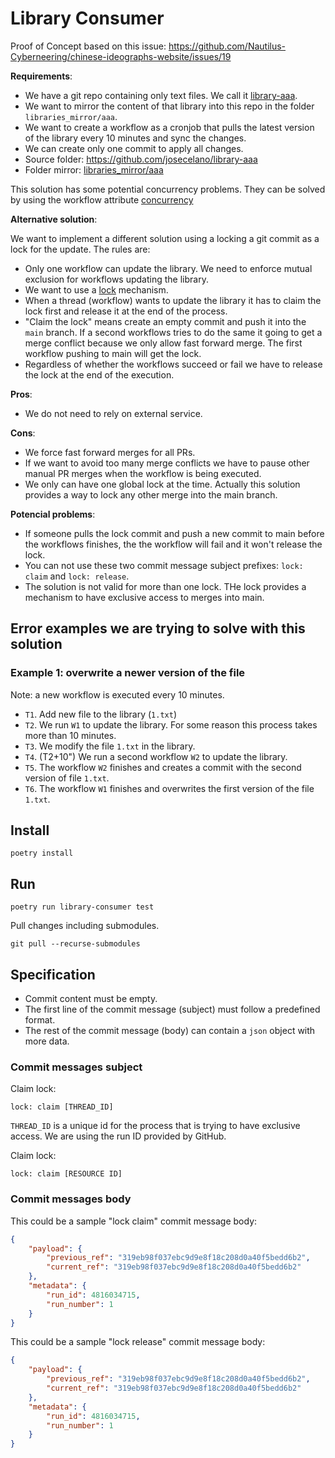 # Library Consumer

Proof of Concept based on this issue: <https://github.com/Nautilus-Cyberneering/chinese-ideographs-website/issues/19>

**Requirements**:

- We have a git repo containing only text files. We call it [library-aaa](https://github.com/josecelano/library-aaa).
- We want to mirror the content of that library into this repo in the folder `libraries_mirror/aaa`.
- We want to create a workflow as a cronjob that pulls the latest version of the library every 10 minutes and sync the changes.
- We can create only one commit to apply all changes.
- Source folder: <https://github.com/josecelano/library-aaa>
- Folder mirror: [libraries_mirror/aaa](./libraries_mirror/aaa)

This solution has some potential concurrency problems. They can be solved by using the workflow attribute [concurrency](https://docs.github.com/en/actions/learn-github-actions/workflow-syntax-for-github-actions#concurrency)

**Alternative solution**:

We want to implement a different solution using a locking a git commit as a lock for the update. The rules are:

- Only one workflow can update the library. We need to enforce mutual exclusion for workflows updating the library.
- We want to use a [lock](https://en.wikipedia.org/wiki/Lock_(computer_science)) mechanism.
- When a thread (workflow) wants to update the library it has to claim the lock first and release it at the end of the process.
- "Claim the lock" means create an empty commit and push it into the `main` branch. If a second workflows tries to do the same it going to get a merge conflict because we only allow fast forward merge. The first workflow pushing to main will get the lock.
- Regardless of whether the workflows succeed or fail we have to release the lock at the end of the execution.

**Pros**:

- We do not need to rely on external service.

**Cons**:

- We force fast forward merges for all PRs.
- If we want to avoid too many merge conflicts we have to pause other manual PR merges when the workflow is being executed.
- We only can have one global lock at the time. Actually this solution provides a way to lock any other merge into the main branch.

**Potencial problems**:

- If someone pulls the lock commit and push a new commit to main before the workflows finishes, the the workflow will fail and it won't release the lock.
- You can not use these two commit message subject prefixes: `lock: claim` and `lock: release`.
- The solution is not valid for more than one lock. THe lock provides a mechanism to have exclusive access to merges into main.

## Error examples we are trying to solve with this solution

### Example 1: overwrite a newer version of the file

Note: a new workflow is executed every 10 minutes.

- `T1`. Add new file to the library (`1.txt`)
- `T2`. We run `W1` to update the library. For some reason this process takes more than 10 minutes.
- `T3`. We modify the file `1.txt` in the library.
- `T4`. (T2+10") We run a second workflow `W2` to update the library.
- `T5`. The workflow `W2` finishes and creates a commit with the second version of file `1.txt`.
- `T6`. The workflow `W1` finishes and overwrites the first version of the file `1.txt`.

## Install

```shell
poetry install
```

## Run

```shell
poetry run library-consumer test
```

Pull changes including submodules.

```shell
git pull --recurse-submodules
```

## Specification

- Commit content must be empty.
- The first line of the commit message (subject) must follow a predefined format.
- The rest of the commit message (body) can contain a `json` object with more data.

### Commit messages subject

Claim lock:

```text
lock: claim [THREAD_ID]
```

`THREAD_ID` is a unique id for the process that is trying to have exclusive access.
We are using the run ID provided by GitHub.

Claim lock:

```text
lock: claim [RESOURCE ID]
```

### Commit messages body

This could be a sample "lock claim" commit message body:

```json
{
    "payload": {
        "previous_ref": "319eb98f037ebc9d9e8f18c208d0a40f5bedd6b2",
        "current_ref": "319eb98f037ebc9d9e8f18c208d0a40f5bedd6b2"
    },
    "metadata": {
        "run_id": 4816034715,
        "run_number": 1
    }
}
```

This could be a sample "lock release" commit message body:

```json
{
    "payload": {
        "previous_ref": "319eb98f037ebc9d9e8f18c208d0a40f5bedd6b2",
        "current_ref": "319eb98f037ebc9d9e8f18c208d0a40f5bedd6b2"
    },
    "metadata": {
        "run_id": 4816034715,
        "run_number": 1
    }
}
```
